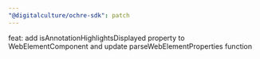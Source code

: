 ```yaml
---
"@digitalculture/ochre-sdk": patch
---
```


feat: add isAnnotationHighlightsDisplayed property to WebElementComponent and update parseWebElementProperties function
